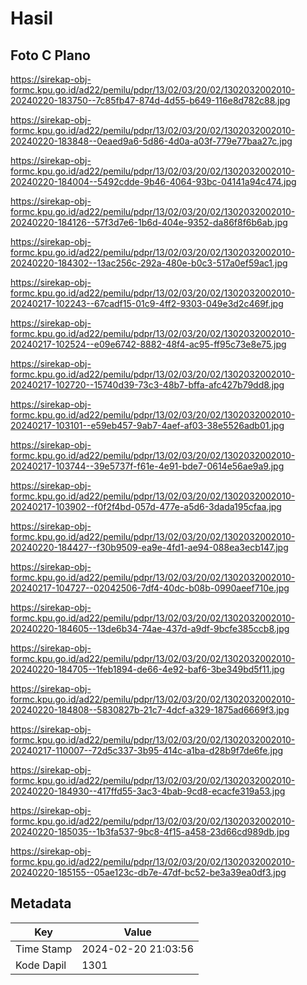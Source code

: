 # Hasil

## Foto C Plano

https://sirekap-obj-formc.kpu.go.id/ad22/pemilu/pdpr/13/02/03/20/02/1302032002010-20240220-183750--7c85fb47-874d-4d55-b649-116e8d782c88.jpg

https://sirekap-obj-formc.kpu.go.id/ad22/pemilu/pdpr/13/02/03/20/02/1302032002010-20240220-183848--0eaed9a6-5d86-4d0a-a03f-779e77baa27c.jpg

https://sirekap-obj-formc.kpu.go.id/ad22/pemilu/pdpr/13/02/03/20/02/1302032002010-20240220-184004--5492cdde-9b46-4064-93bc-04141a94c474.jpg

https://sirekap-obj-formc.kpu.go.id/ad22/pemilu/pdpr/13/02/03/20/02/1302032002010-20240220-184126--57f3d7e6-1b6d-404e-9352-da86f8f6b6ab.jpg

https://sirekap-obj-formc.kpu.go.id/ad22/pemilu/pdpr/13/02/03/20/02/1302032002010-20240220-184302--13ac256c-292a-480e-b0c3-517a0ef59ac1.jpg

https://sirekap-obj-formc.kpu.go.id/ad22/pemilu/pdpr/13/02/03/20/02/1302032002010-20240217-102243--67cadf15-01c9-4ff2-9303-049e3d2c469f.jpg

https://sirekap-obj-formc.kpu.go.id/ad22/pemilu/pdpr/13/02/03/20/02/1302032002010-20240217-102524--e09e6742-8882-48f4-ac95-ff95c73e8e75.jpg

https://sirekap-obj-formc.kpu.go.id/ad22/pemilu/pdpr/13/02/03/20/02/1302032002010-20240217-102720--15740d39-73c3-48b7-bffa-afc427b79dd8.jpg

https://sirekap-obj-formc.kpu.go.id/ad22/pemilu/pdpr/13/02/03/20/02/1302032002010-20240217-103101--e59eb457-9ab7-4aef-af03-38e5526adb01.jpg

https://sirekap-obj-formc.kpu.go.id/ad22/pemilu/pdpr/13/02/03/20/02/1302032002010-20240217-103744--39e5737f-f61e-4e91-bde7-0614e56ae9a9.jpg

https://sirekap-obj-formc.kpu.go.id/ad22/pemilu/pdpr/13/02/03/20/02/1302032002010-20240217-103902--f0f2f4bd-057d-477e-a5d6-3dada195cfaa.jpg

https://sirekap-obj-formc.kpu.go.id/ad22/pemilu/pdpr/13/02/03/20/02/1302032002010-20240220-184427--f30b9509-ea9e-4fd1-ae94-088ea3ecb147.jpg

https://sirekap-obj-formc.kpu.go.id/ad22/pemilu/pdpr/13/02/03/20/02/1302032002010-20240217-104727--02042506-7df4-40dc-b08b-0990aeef710e.jpg

https://sirekap-obj-formc.kpu.go.id/ad22/pemilu/pdpr/13/02/03/20/02/1302032002010-20240220-184605--13de6b34-74ae-437d-a9df-9bcfe385ccb8.jpg

https://sirekap-obj-formc.kpu.go.id/ad22/pemilu/pdpr/13/02/03/20/02/1302032002010-20240220-184705--1feb1894-de66-4e92-baf6-3be349bd5f11.jpg

https://sirekap-obj-formc.kpu.go.id/ad22/pemilu/pdpr/13/02/03/20/02/1302032002010-20240220-184808--5830827b-21c7-4dcf-a329-1875ad6669f3.jpg

https://sirekap-obj-formc.kpu.go.id/ad22/pemilu/pdpr/13/02/03/20/02/1302032002010-20240217-110007--72d5c337-3b95-414c-a1ba-d28b9f7de6fe.jpg

https://sirekap-obj-formc.kpu.go.id/ad22/pemilu/pdpr/13/02/03/20/02/1302032002010-20240220-184930--417ffd55-3ac3-4bab-9cd8-ecacfe319a53.jpg

https://sirekap-obj-formc.kpu.go.id/ad22/pemilu/pdpr/13/02/03/20/02/1302032002010-20240220-185035--1b3fa537-9bc8-4f15-a458-23d66cd989db.jpg

https://sirekap-obj-formc.kpu.go.id/ad22/pemilu/pdpr/13/02/03/20/02/1302032002010-20240220-185155--05ae123c-db7e-47df-bc52-be3a39ea0df3.jpg


## Metadata

| Key        | Value               |
| ---------- | ------------------- |
| Time Stamp | 2024-02-20 21:03:56 |
| Kode Dapil | 1301                |



